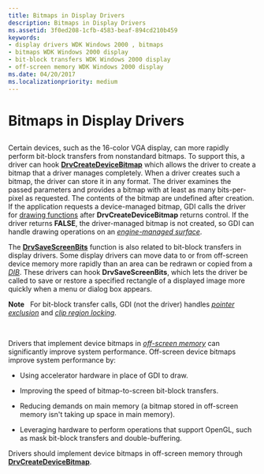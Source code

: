 ```yaml
---
title: Bitmaps in Display Drivers
description: Bitmaps in Display Drivers
ms.assetid: 3f0ed208-1cfb-4583-beaf-894cd210b459
keywords:
- display drivers WDK Windows 2000 , bitmaps
- bitmaps WDK Windows 2000 display
- bit-block transfers WDK Windows 2000 display
- off-screen memory WDK Windows 2000 display
ms.date: 04/20/2017
ms.localizationpriority: medium
---
```


# Bitmaps in Display Drivers


## <span id="ddk_bitmaps_in_display_drivers_gg"></span><span id="DDK_BITMAPS_IN_DISPLAY_DRIVERS_GG"></span>


Certain devices, such as the 16-color VGA display, can more rapidly perform bit-block transfers from nonstandard bitmaps. To support this, a driver can hook [**DrvCreateDeviceBitmap**](https://msdn.microsoft.com/library/windows/hardware/ff556185) which allows the driver to create a bitmap that a driver manages completely. When a driver creates such a bitmap, the driver can store it in any format. The driver examines the passed parameters and provides a bitmap with at least as many bits-per-pixel as requested. The contents of the bitmap are undefined after creation. If the application requests a device-managed bitmap, GDI calls the driver for [drawing functions](optional-display-driver-functions.md) after **DrvCreateDeviceBitmap** returns control. If the driver returns **FALSE**, the driver-managed bitmap is not created, so GDI can handle drawing operations on an [*engine-managed surface*](https://msdn.microsoft.com/library/windows/hardware/ff556279#wdkgloss-engine-managed-surface).

The [**DrvSaveScreenBits**](https://msdn.microsoft.com/library/windows/hardware/ff556278) function is also related to bit-block transfers in display drivers. Some display drivers can move data to or from off-screen device memory more rapidly than an area can be redrawn or copied from a [*DIB*](https://msdn.microsoft.com/library/windows/hardware/ff556277#wdkgloss-device-independent-bitmap--dib-). These drivers can hook **DrvSaveScreenBits**, which lets the driver be called to save or restore a specified rectangle of a displayed image more quickly when a menu or dialog box appears.

**Note**   For bit-block transfer calls, GDI (not the driver) handles [*pointer exclusion*](https://msdn.microsoft.com/library/windows/hardware/ff556325#wdkgloss-pointer-exclusion) and [*clip region locking*](https://msdn.microsoft.com/library/windows/hardware/ff556274#wdkgloss-clip-region-locking).

 

Drivers that implement device bitmaps in [*off-screen memory*](https://msdn.microsoft.com/library/windows/hardware/ff556318#wdkgloss-off-screen-memory) can significantly improve system performance. Off-screen device bitmaps improve system performance by:

-   Using accelerator hardware in place of GDI to draw.

-   Improving the speed of bitmap-to-screen bit-block transfers.

-   Reducing demands on main memory (a bitmap stored in off-screen memory isn't taking up space in main memory).

-   Leveraging hardware to perform operations that support OpenGL, such as mask bit-block transfers and double-buffering.

Drivers should implement device bitmaps in off-screen memory through [**DrvCreateDeviceBitmap**](https://msdn.microsoft.com/library/windows/hardware/ff556185).

 

 





